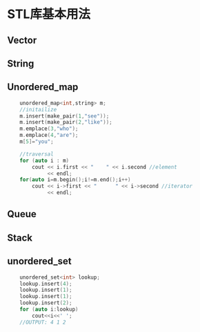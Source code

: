 # STL库基本用法

## Vector

## String

## Unordered_map

```C++
    unordered_map<int,string> m;
    //initailize
    m.insert(make_pair(1,"see"));
    m.insert(make_pair(2,"like"));
    m.emplace(3,"who");
    m.emplace(4,"are");
    m[5]="you";

    //traversal
    for (auto i : m) 
        cout << i.first << "    " << i.second //element
             << endl; 
    for(auto i=m.begin();i!=m.end();i++)
        cout << i->first << "      " << i->second //iterator
             << endl; 
```

## Queue

## Stack

## unordered_set

```C++
    unordered_set<int> lookup;
    lookup.insert(4);
    lookup.insert(1);
    lookup.insert(1);
    lookup.insert(2);
    for (auto i:lookup)
        cout<<i<<' ';
    //OUTPUT: 4 1 2
```